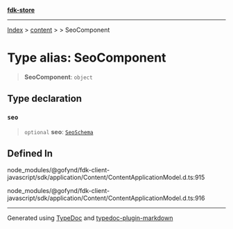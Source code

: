[**fdk-store**](../../../README.md)
***

[Index](../../../API.md) > [content](../../README.md) > [<internal>](../README.md) > SeoComponent

# Type alias: SeoComponent

> **SeoComponent**: `object`

## Type declaration

### `seo`

> `optional` **seo**: [`SeoSchema`](type-alias.SeoSchema.md)

## Defined In

node\_modules/@gofynd/fdk-client-javascript/sdk/application/Content/ContentApplicationModel.d.ts:915

node\_modules/@gofynd/fdk-client-javascript/sdk/application/Content/ContentApplicationModel.d.ts:916

***
Generated using [TypeDoc](https://typedoc.org/) and [typedoc-plugin-markdown](https://www.npmjs.com/package/typedoc-plugin-markdown)
